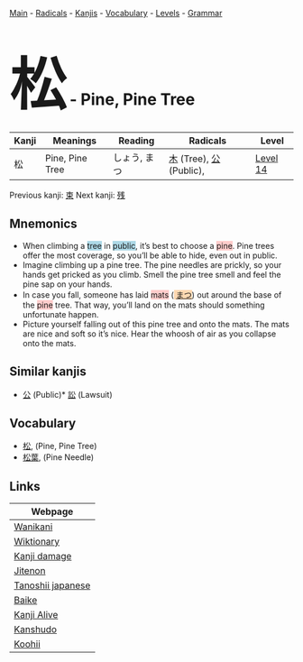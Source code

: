 <style> bigfont {font-size: 100px}</style>
[Main](../README.md) -
[Radicals](../radicals.md) -
[Kanjis](../kanjis.md) -
[Vocabulary](../vocabulary.md) -
[Levels](../levels.md) -
[Grammar](../grammar.md)
# <bigfont> 松</bigfont> - Pine, Pine Tree 

| Kanji | Meanings | Reading | Radicals | Level |
| --- | --- | --- | --- | --- |
| 松 | Pine, Pine Tree | しょう, まつ | [木](../radicals/木.md) (Tree), [公](../radicals/公.md) (Public),  | [Level 14](../levels/wk_level14.md) |

Previous kanji: [束](束.md) Next kanji: [残](残.md) 

## Mnemonics
 * When climbing a <span style="background-color:#ADD8E6"> tree</span> in <span style="background-color:#ADD8E6"> public</span>, it’s best to choose a <span style="background-color:#ffcccb"> pine</span>. Pine trees offer the most coverage, so you’ll be able to hide, even out in public.
* Imagine climbing up a pine tree. The pine needles are prickly, so your hands get pricked as you climb. Smell the pine tree smell and feel the pine sap on your hands.
* In case you fall, someone has laid <span style="background-color:#ffcccb"> mats</span> (<span style="background-color:#fed8b1"> [まつ](https://jisho.org/search/まつ)</span>) out around the base of the <span style="background-color:#ffcccb"> pine</span> tree. That way, you’ll land on the mats should something unfortunate happen.
* Picture yourself falling out of this pine tree and onto the mats. The mats are nice and soft so it’s nice. Hear the whoosh of air as you collapse onto the mats.


## Similar kanjis
 * [公](公.md) (Public)* [訟](訟.md) (Lawsuit)


## Vocabulary
 * [松](../vocabulary/松.md), (Pine, Pine Tree)
* [松葉](../vocabulary/松.md), (Pine Needle)



## Links 

| Webpage |
| --- |
| [Wanikani          ](https://www.wanikani.com/kanji/松) |
| [Wiktionary        ](https://en.wiktionary.org/wiki/松) |
| [Kanji damage      ](http://www.kanjidamage.com/kanji/search?utf8=✓&q=松) |
| [Jitenon           ](https://jitenon.com/kanji/松) |
| [Tanoshii japanese ](https://www.tanoshiijapanese.com/dictionary/kanji.cfm?k=松) |
| [Baike             ](https://baike.baidu.com/item/松) |
| [Kanji Alive       ](https://app.kanjialive.com/松) |
| [Kanshudo          ](https://www.kanshudo.com/searchmn?q=松) |
| [Koohii            ](https://kanji.koohii.com/study/kanji/松) |
